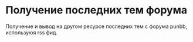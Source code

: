 # Получение последних тем форума

Получение и вывод на другом ресурсе последних тем с форума punbb, используюя rss фид.